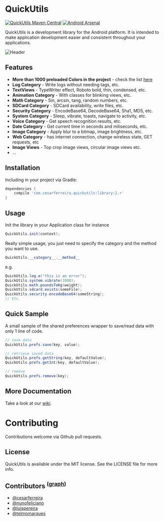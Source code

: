 QuickUtils  
============
[![QuickUtils Maven Central](http://img.shields.io/badge/QuickUtils%20Maven%20Central-0.2.0-brightgreen.svg?style=flat)](http://search.maven.org/#search%7Cga%7C1%7Cg%3A%22com.cesarferreira.quickutils%22) [![Android Arsenal](https://img.shields.io/badge/Android%20Arsenal-AndroidQuickUtils-brightgreen.svg?style=flat)](https://android-arsenal.com/details/1/870)

QuickUtils is a development library for the Android platform.
It is intended to make application development easier and consistent throughout your applications.


![Header](https://raw.github.com/cesarferreira/AndroidQuickUtils/master/images/header.png)

## Features

- **More than 1000 preloaded Colors in the project** - check the list [here](https://github.com/cesarferreira/AndroidQuickUtils/wiki/Colors.xml)
- **Log Category** - Write logs without needing tags, etc.
- **TextViews** - TypeWriter effect, Roboto bold, thin, condensed, etc.
- **Animation Category** - With classes for blinking views, etc.
- **Math Category** - Sin, arcsin, tang, random numbers, etc.
- **SDCard Category** - SDCard availability, write files, etc.
- **Security Category** - EncodeBase64, DecodeBase64, Sha1, MD5, etc.
- **System Category** - Sleep, vibrate, toasts, navigate to activity, etc.
- **Voice Category** - Get speech recognition results, etc.
- **Date Category** - Get current time in seconds and miliseconds, etc.
- **Image Category** - Apply blur to a bitmap, image brightness, etc.
- **Web Category** - has internet connection, change wireless state, GET requests, etc
- **Image Views** - Top crop image views, circular image views etc.
- ...


## Installation

Including in your project via Gradle:

```groovy
dependencies {
    compile 'com.cesarferreira.quickutils:library:2.+'
}
```

## Usage

Init the library in your Application class for instance

```java
QuickUtils.init(context);
```

Really simple usage, you just need to specify the category and the method you want to use.

```java
QuickUtils.__category__.__method__
```

e.g.
```java
QuickUtils.log.e("this is an error");
QuickUtils.system.vibrate(1000);
QuickUtils.math.poundsToKg(weight);
QuickUtils.sdcard.exists(someFile);
QuickUtils.security.encodeBase64(someString);
// Etc.
```

Quick Sample
-------------------
A small sample of the shared preferences wrapper to save/read data with only 1 line of code.


```JAVA
// save data
QuickUtils.prefs.save(key, value);

// retrieve saved data
QuickUtils.prefs.getString(key, defaultValue);
QuickUtils.prefs.getInt(key, defaultValue);

// remove
QuickUtils.prefs.remove(key);
```

More Documentation
------------------
Take a look at our [wiki](https://github.com/cesarferreira/AndroidQuickUtils/wiki).


# Contributing
Contributions welcome via Github pull requests.


## License
QuickUtils is available under the MIT license. See the LICENSE file for more info.


## Contributors <sup>([graph](https://github.com/cesarferreira/AndroidQuickUtils/graphs/contributors "link"))</sup>

* [@cesarferreira](https://github.com/cesarferreira "link")
* [@nunofeliciano](https://github.com/nunofeliciano "link")
* [@luispereira](https://github.com/luispereira "link")
* [@telmomarques](https://github.com/telmomarques "link")
